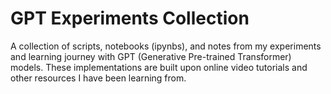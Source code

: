 # GPT Experiments Collection

A collection of scripts, notebooks (ipynbs), and notes from my experiments and learning journey with GPT (Generative Pre-trained Transformer) models. These implementations are built upon online video tutorials and other resources I have been learning from.
